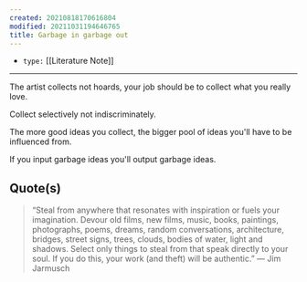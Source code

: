 ```yaml
---
created: 20210818170616804
modified: 20211031194646765
title: Garbage in garbage out
---
```


- `type:` [[Literature Note]]

***

The artist collects not hoards, your job should be to collect what you really love.

Collect selectively not indiscriminately.

The more good ideas you collect, the bigger pool of ideas you'll have to be influenced from.

If you input garbage ideas you'll output garbage ideas.

## Quote(s)

> “Steal from anywhere that resonates with inspiration or fuels your imagination. Devour old films, new films, music, books, paintings, photographs, poems, dreams, random conversations, architecture, bridges, street signs, trees, clouds, bodies of water, light and shadows. Select only things to steal from that speak directly to your soul. If you do this, your work (and theft) will be authentic.” — Jim Jarmusch
